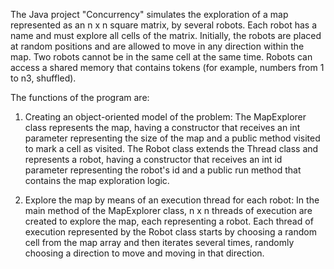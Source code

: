 The Java project "Concurrency" simulates the exploration of a map represented as an n x n square matrix, by several robots. Each robot has a name and must explore all cells of the matrix. Initially, the robots are placed at random positions and are allowed to move in any direction within the map. Two robots cannot be in the same cell at the same time. Robots can access a shared memory that contains tokens (for example, numbers from 1 to n3, shuffled).

The functions of the program are:

1. Creating an object-oriented model of the problem:
The MapExplorer class represents the map, having a constructor that receives an int parameter representing the size of the map and a public method visited to mark a cell as visited.
The Robot class extends the Thread class and represents a robot, having a constructor that receives an int id parameter representing the robot's id and a public run method that contains the map exploration logic.

2. Explore the map by means of an execution thread for each robot:
In the main method of the MapExplorer class, n x n threads of execution are created to explore the map, each representing a robot.
Each thread of execution represented by the Robot class starts by choosing a random cell from the map array and then iterates several times, randomly choosing a direction to move and moving in that direction.
